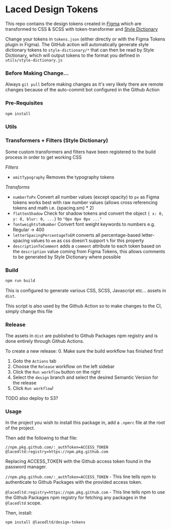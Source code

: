 # Laced Design Tokens

This repo contains the design tokens created in [Figma](https://docs.tokens.studio) which are transformed to CSS & SCSS with token-transformer and [Style Dictionary](https://amzn.github.io/style-dictionary/#/)

Change your tokens in `tokens.json` (either directly or with the Figma Tokens plugin in Figma). The GitHub action will automatically generate style dictionary tokens to `style-dictionary/*` that can then be read by Style Dictionary, which will output tokens to the format you defined in `utils/style-dictionary.js`

### Before Making Change...

Always `git pull` before making changes as it's very likely there are remote changes because of the auto-commit bot configured in the Github Action

### Pre-Requisites

```sh
npm install
```

### Utils

### Transformers + Filters (Style Dictionary)

Some custom transformers and filters have been registered to the build process in order to get working CSS

_Filters_

- `omitTypography` Removes the typography tokens

_Transforms_

- `numberToPx` Convert all number values (except opacity) to `px` as Figma tokens works best with raw number values (allows cross referencing tokens and math i.e. {spacing.sm} * 2)
- `flattenShadow` Check for shadow tokens and convert the object `{ x: 0, y: 0, blur: 0, ...}` to `"0px 0px 0px ..."`
- `fontweightsToNumber` Convert font weight keywords to numbers e.g. Regular -> 400
- `letterSpacingPercentageToEM` converts all percentage-based letter-spacing values to `em` as css doesn't support `%` for this property
- `descriptionToComment` adds a `comment` attribute to each token based on the `description` value coming from Figma Tokens, this allows comments to be generated by Style Dictionary where possible

### Build

```sh
npm run build
```

This is configured to generate various CSS, SCSS, Javascript etc... assets in `dist`.

This script is also used by the Github Action so to make changes to the CI, simply change this file

### Release

The assets in `dist` are published to Github Packages npm registry and is done entirely through Github Actions.

To create a new release:
0. Make sure the build workflow has finished first!
1. Goto the `Actions` tab
2. Choose the `Release` workflow on the left sidebar
3. Click the `Run workflow` button on the right
4. Select the `design` branch and select the desired Semantic Version for the release
5. Click `Run workflow`!

TODO also deploy to S3?

### Usage

In the project you wish to install this package in, add a `.npmrc` file at the root of the project.

Then add the following to that file:

```
//npm.pkg.github.com/:_authToken=ACCESS_TOKEN
@lacedltd:registry=https://npm.pkg.github.com
```

Replacing ACCESS_TOKEN with the Github access token found in the password manager.

`//npm.pkg.github.com/:_authToken=ACCESS_TOKEN` - This line tells npm to authenticate to Github Packages with the provided access token.

`@lacedltd:registry=https://npm.pkg.github.com` - This line tells npm to use the Github Packages npm registry for fetching any packages in the `@lacedltd` scope.

Then, install:

`npm install @lacedltd/design-tokens`
